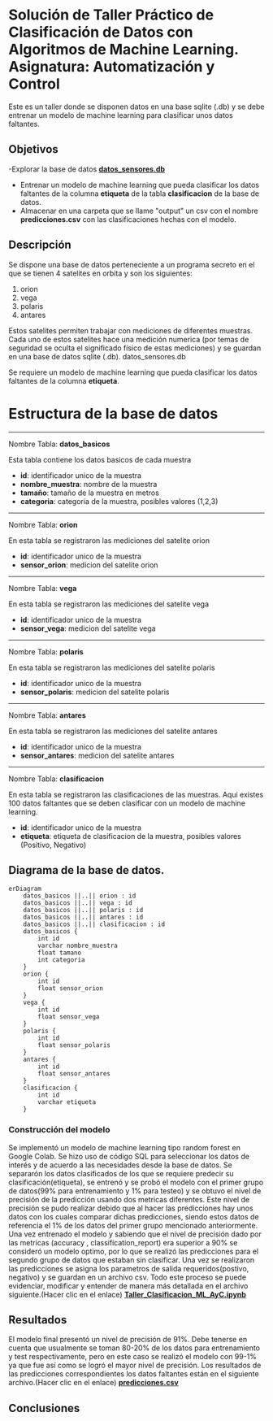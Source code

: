 # Solución de Taller Práctico de Clasificación de Datos con Algoritmos de Machine Learning. Asignatura: Automatización y Control

Este es un taller donde se disponen datos en una base sqlite (.db) y se debe entrenar un modelo de machine learning para clasificar unos datos faltantes.

## Objetivos
-Explorar la base de datos [**datos_sensores.db**](./datos_sensores.db) 
- Entrenar un modelo de machine learning que pueda clasificar los datos faltantes de la columna **etiqueta** de la tabla **clasificacion** de la base de datos.
- Almacenar en una carpeta que se llame "output" un csv con el nombre **predicciones.csv** con las clasificaciones hechas con el modelo. 
    
## Descripción 
Se dispone una base de datos perteneciente a un programa secreto en el que se tienen 4 satelites en orbita y son los siguientes:

1. orion
2. vega
3. polaris
4. antares

Estos satelites permiten trabajar con mediciones de diferentes muestras. Cada uno de estos satelites hace una medición numerica (por temas de seguridad se oculta el significado físico de estas mediciones) y se guardan en una base de datos sqlite (.db). datos_sensores.db

Se requiere un modelo de machine learning que pueda clasificar los datos faltantes de la columna **etiqueta**.

# Estructura de la base de datos
_______________________________________________________
Nombre Tabla: **datos_basicos**

Esta tabla contiene los datos basicos de cada muestra

* **id**: identificador unico de la muestra
* **nombre_muestra**: nombre de la muestra
* **tamaño**: tamaño de la muestra en metros
* **categoria**: categoria de la muestra, posibles valores (1,2,3)
________________________________________________________

Nombre Tabla: **orion**

En esta tabla se registraron las mediciones del satelite orion

* **id**: identificador unico de la muestra
* **sensor_orion**: medicion del satelite orion

________________________________________________________

Nombre Tabla: **vega**

En esta tabla se registraron las mediciones del satelite vega

* **id**: identificador unico de la muestra
* **sensor_vega**: medicion del satelite vega

________________________________________________________

Nombre Tabla: **polaris**

En esta tabla se registraron las mediciones del satelite polaris

* **id**: identificador unico de la muestra
* **sensor_polaris**: medicion del satelite polaris

________________________________________________________

Nombre Tabla: **antares**

En esta tabla se registraron las mediciones del satelite antares

* **id**: identificador unico de la muestra
* **sensor_antares**: medicion del satelite antares

________________________________________________________

Nombre Tabla: **clasificacion**

En esta tabla se registraron las clasificaciones de las muestras. Aqui existes 100 datos faltantes que se deben clasificar con un modelo de machine learning.
* **id**: identificador unico de la muestra
* **etiqueta**: etiqueta de clasificacion de la muestra, posibles valores (Positivo, Negativo)


## Diagrama de la base de datos.

```mermaid
erDiagram
    datos_basicos ||..|| orion : id
    datos_basicos ||..|| vega : id
    datos_basicos ||..|| polaris : id
    datos_basicos ||..|| antares : id
    datos_basicos ||..|| clasificacion : id
    datos_basicos {
        int id
        varchar nombre_muestra
        float tamano
        int categoria
    }
    orion {
        int id
        float sensor_orion
    }
    vega {
        int id
        float sensor_vega
    }
    polaris {
        int id
        float sensor_polaris
    }
    antares {
        int id
        float sensor_antares
    }
    clasificacion {
        int id
        varchar etiqueta
    }
```
### Construcción del modelo
Se implementó un modelo de machine learning tipo random forest en Google Colab. Se hizo uso de código SQL para seleccionar los datos de interés y de acuerdo a las necesidades desde la base de datos. Se separarón los datos clasificados de los que se requiere predecir su clasificación(etiqueta), se entrenó y se probó el modelo con el primer grupo de datos(99% para entrenamiento y 1% para testeo) y se obtuvo el nivel de precisión de la predicción usando dos metricas diferentes. Este nivel de precisión se pudo realizar debido que al hacer las predicciones hay unos datos con los cuales comparar dichas predicciones, siendo estos datos de referencia el 1% de los datos del primer grupo mencionado anteriormente. 
Una vez entrenado el modelo y sabiendo que el nivel de precisión dado por las metricas (accuracy , classification_report) era superior a 90% se consideró un modelo optimo, por lo que se realizó las predicciones para el segundo grupo de datos que estaban sin clasificar. Una vez se realizaron las predicciones se asigna los parametros de salida requeridos(postivo, negativo) y se guardan en un archivo csv. Todo este proceso se puede evidenciar, modificar y entender de manera más detallada en el archivo siguiente.(Hacer clic en el enlace)
[**Taller_Clasificacion_ML_AyC.ipynb**](./Taller_Clasificacion_ML_AyC.ipynb ) 

## Resultados
El modelo final presentó un nivel de precisión de 91%. Debe tenerse en cuenta que usualmente se toman 80-20% de los datos para entrenamiento y test respectivamente, pero en este caso se realizó el modelo con 99-1% ya que fue así como se logró el mayor nivel de precisión. 
Los resultados de las predicciones correspondientes los datos faltantes están en el siguiente archivo.(Hacer clic en el enlace)
[**predicciones.csv**](./output/predicciones.csv) 


## Conclusiones

